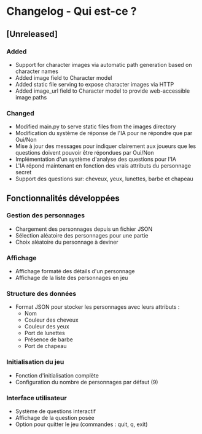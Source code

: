 # Changelog - Qui est-ce ?

## [Unreleased]
### Added
- Support for character images via automatic path generation based on character names
- Added image field to Character model
- Added static file serving to expose character images via HTTP
- Added image_url field to Character model to provide web-accessible image paths

### Changed
- Modified main.py to serve static files from the images directory
- Modification du système de réponse de l'IA pour ne répondre que par Oui/Non
- Mise à jour des messages pour indiquer clairement aux joueurs que les questions doivent pouvoir être répondues par Oui/Non
- Implémentation d'un système d'analyse des questions pour l'IA
- L'IA répond maintenant en fonction des vrais attributs du personnage secret
- Support des questions sur: cheveux, yeux, lunettes, barbe et chapeau

## Fonctionnalités développées

### Gestion des personnages
- Chargement des personnages depuis un fichier JSON
- Sélection aléatoire des personnages pour une partie
- Choix aléatoire du personnage à deviner

### Affichage
- Affichage formaté des détails d'un personnage
- Affichage de la liste des personnages en jeu

### Structure des données
- Format JSON pour stocker les personnages avec leurs attributs :
  - Nom
  - Couleur des cheveux
  - Couleur des yeux
  - Port de lunettes
  - Présence de barbe
  - Port de chapeau

### Initialisation du jeu
- Fonction d'initialisation complète
- Configuration du nombre de personnages par défaut (9)

### Interface utilisateur
- Système de questions interactif
- Affichage de la question posée
- Option pour quitter le jeu (commandes : quit, q, exit)
